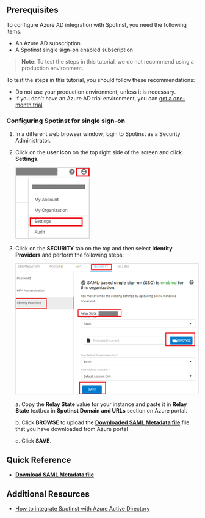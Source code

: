 ## Prerequisites

To configure Azure AD integration with Spotinst, you need the following items:

- An Azure AD subscription
- A Spotinst single sign-on enabled subscription

> **Note:**
> To test the steps in this tutorial, we do not recommend using a production environment.

To test the steps in this tutorial, you should follow these recommendations:

- Do not use your production environment, unless it is necessary.
- If you don't have an Azure AD trial environment, you can [get a one-month trial](https://azure.microsoft.com/pricing/free-trial/).

### Configuring Spotinst for single sign-on

1. In a different web browser window, login to Spotinst as a Security Administrator.

2. Click on the **user icon** on the top right side of the screen and click **Settings**.

	![Spotinst settings](./media/tutorial_spotinst_settings.png)

3. Click on the **SECURITY** tab on the top and then select **Identity Providers** and perform the following steps:

	![Spotinst security](./media/tutorial_spotinst_security.png)

	a. Copy the **Relay State** value for your instance and paste it in **Relay State** textbox in **Spotinst Domain and URLs** section on Azure portal.

	b. Click **BROWSE** to upload the **[Downloaded SAML Metadata file](%metadata:metadataDownloadUrl%)** file that you have downloaded from Azure portal

	c. Click **SAVE**.

## Quick Reference

* **[Download SAML Metadata file](%metadata:metadataDownloadUrl%)**

## Additional Resources

* [How to integrate Spotinst with Azure Active Directory](https://docs.microsoft.com/azure/active-directory/saas-apps/spotinst-tutorial)
